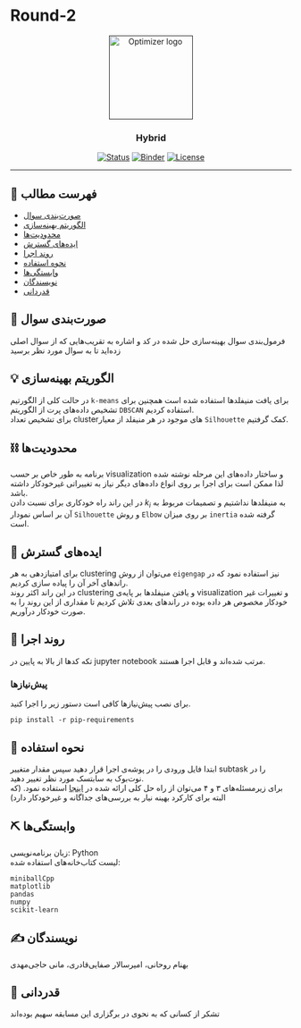 # Round-2


<p align="center">
  <a href="" rel="noopener">
 <img width="150" src="http://optimizer.math.sharif.edu/wp-content/uploads/2021/02/optimizer.png" alt="Optimizer logo"></a>
</p>
<h3 align="center">Hybrid</h3>

<div align="center">

  [![Status](https://img.shields.io/badge/status-active-success.svg)]() 
  [![Binder](https://mybinder.org/badge_logo.svg)](https://mybinder.org/v2/gh/mtefagh/demos/HEAD)
  [![License](https://img.shields.io/badge/license-GPL-blue.svg)](https://github.com/mtefagh/demos/blob/master/LICENSE)

</div>

---

## 📝 فهرست مطالب
- [صورت‌بندی سوال](#problem_statement)
- [الگوریتم بهینه‌سازی](#idea)
- [محدودیت‌ها](#limitations)
- [ایده‌های گسترش](#future_scope)
- [روند اجرا](#getting_started)
- [نحوه استفاده](#usage)
- [وابستگی‌ها](#tech_stack)
- [نویسندگان](#authors)
- [قدردانی](#acknowledgments)

## 🧐 صورت‌بندی سوال <a name = "problem_statement"></a>
فرمول‌بندی سوال بهینه‌سازی حل شده در کد و اشاره به تقریب‌هایی که از سوال اصلی زده‌اید تا به سوال مورد نظر برسید

## 💡 الگوریتم بهینه‌سازی <a name = "idea"></a>
در حالت کلی از الگورتیم `k-means` برای یافت منیفلدها استفاده شده است همچنین
برای تشخیص داده‌های پرت از الگوریتم `DBSCAN` استفاده کردیم.
<br>
برای تشخیص تعداد clusterهای موجود در هر منیفلد از معیار `Silhouette` کمک گرفتیم.

## ⛓️ محدودیت‌ها <a name = "limitations"></a>
برنامه به طور خاص بر حسب visualization و ساختار داده‌های این مرحله نوشته شده لذا ممکن است برای اجرا بر روی انواع داده‌های دیگر نیاز به تغییراتی غیرخودکار داشته باشد. 
<br>
در این راند راه خودکاری برای نسبت دادن 
$k_i$
به منیفلدها نداشتیم و تصمیمات مربوط به آن بر اساس نمودار `Silhouette` 
و روش `Elbow` بر روی میزان `inertia` گرفته شده است.

## 🚀 ایده‌های گسترش <a name = "future_scope"></a>
برای امتیازدهی به هر clustering می‌توان از روش `eigengap` نیز استفاده نمود که در راندهای آخر آن را پیاده سازی کردیم.
 <br>
 در این راند اکثر روند clustering و یافتن منیفلدها بر پایه‌ی visualization و تغییرات غیر خودکار مخصوص هر داده بوده در راندهای بعدی تلاش کردیم تا مقداری از این روند را به صورت خودکار درآوریم.

## 🏁 روند اجرا <a name = "getting_started"></a>
تکه کدها از بالا به پایین در jupyter notebook مرتب شده‌اند و قابل اجرا هستند.

### پیش‌نیازها

برای نصب پیش‌نیازها کافی است دستور زیر را اجرا کنید. 
```
pip install -r pip-requirements
```

## 🎈 نحوه استفاده <a name="usage"></a>
ابتدا فایل ورودی را در پوشه‌ی اجرا قرار دهید سپس مقدار متغییر subtask را در نوت‌بوک به سابتسک مورد نظر تغییر دهید.
<br>
برای زیرمسئله‌های ۳ و ۴ می‌توان از راه حل کلی ارائه شده در
<a href="https://github.com/Optimizer-Competition2022-Hybrid/Round-4">اینجا</a>
استفاده نمود. (که البته برای کارکرد بهینه نیار به بررسی‌های جداگانه و غیرخودکار دارد)
## ⛏️ وابستگی‌ها <a name = "tech_stack"></a>
زبان برنامه‌نویسی:
Python
<br>
لیست کتاب‌خانه‌های استفاده شده:

```
miniballCpp
matplotlib
pandas
numpy
scikit-learn
```

## ✍️ نویسندگان <a name = "authors"></a>
بهنام روحانی، امیرسالار صفایی‌قادری، مانی حاجی‌مهدی

## 🎉 قدردانی <a name = "acknowledgments"></a>
تشکر از کسانی که به نحوی در برگزاری این مسابقه سهیم بوده‌اند
